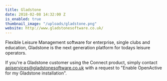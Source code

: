 ```yaml
---
title: Gladstone
date: 2018-02-08 14:32:00 Z
is_enabled: true
thumbnail_image: "/uploads/gladstone.png"
website: http://www.gladstonesoftware.co.uk/
---
```


Flexible Leisure Management software for enterprise, single clubs and education, Gladstone is the next generation platform for todays leisure operators.

If you're a Gladstone customer using the Connect product, simply contact [apiservices@gladstonesoftware.co.uk](mailto:apiservices@gladstonesoftware.co.uk) with a request to "Enable OpenActive for my Gladstone installation".
